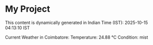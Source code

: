 # My Project

This content is dynamically generated in Indian Time (IST): 2025-10-15 04:13:10 IST


Current Weather in Coimbatore:
Temperature: 24.88 °C
Condition: mist

